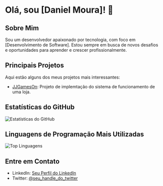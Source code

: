 # Olá, sou [Daniel Moura]! 👋

## Sobre Mim
Sou um desenvolvedor apaixonado por tecnologia, com foco em [Desenvolvimento de Software]. Estou sempre em busca de novos desafios e oportunidades para aprender e crescer profissionalmente.

## Principais Projetos
Aqui estão alguns dos meus projetos mais interessantes:

- [JJGamesOn](https://github.com/Jlucas66/JJGamesOn): Projeto de implemtação do sistema de funcionamento de uma loja.

## Estatísticas do GitHub
![Estatísticas do GitHub](https://github-readme-stats.vercel.app/api?username=sD4nielMour4&show_icons=true&theme=dark)

## Linguagens de Programação Mais Utilizadas
![Top Linguagens](https://github-readme-stats.vercel.app/api/top-langs/?username=D4anielMour4&layout=compact&theme=dark)

## Entre em Contato
- LinkedIn: [Seu Perfil do LinkedIn](https://www.linkedin.com/in/daniel---moura/)
- Twitter: [@seu_handle_do_twitter](@OBardoDEV)

